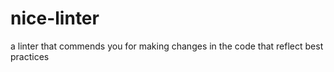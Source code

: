 # nice-linter
a linter that commends you for making changes in the code that reflect best practices
